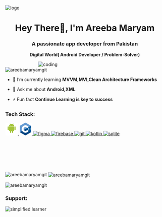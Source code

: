 
 
  
  ![logo](https://3.bp.blogspot.com/-dB6ndKqIAuI/XdWeOASO5AI/AAAAAAAANZA/MSbT9mh6bukxkI-tqnu_GARIZZV5WNVhQCLcBGAsYHQ/s1600/image1.gif)
<h1 align="center">Hey There👋, I'm Areeba Maryam</h1>
<h3 align="center"> A passionate  app developer from Pakistan</h3>
<p align="center"><strong>Digital World( Android Developer / Problem-Solver)</strong></p>
<img align="right" alt="coding" width="400"src="https://user-images.githubusercontent.com/125878564/258871853-20e24ac8-354d-4ec0-8f25-ef158aec9420.gif"/>

<p align="left"> <img src="https://komarev.com/ghpvc/?username=areebamaryamgit&label=Profile%20views&color=0e75b6&style=flat" alt="areebamaryamgit" /> </p>

- 🌱 I’m currently learning **MVVM,MVI,Clean Architecture Frameworks**

- 💬 Ask me about **Android,XML**



- ⚡ Fun fact **Continue Learning is key to success**


<p align="left">
</p>
<h3 align="left">Tech Stack:</h3>
<p align="left"> <a href="https://developer.android.com" target="_blank" rel="noreferrer"> <img src="https://raw.githubusercontent.com/devicons/devicon/master/icons/android/android-original-wordmark.svg" alt="android" width="40" height="40"/> </a> <a href="https://www.w3schools.com/cpp/" target="_blank" rel="noreferrer"> <img src="https://raw.githubusercontent.com/devicons/devicon/master/icons/cplusplus/cplusplus-original.svg" alt="cplusplus" width="40" height="40"/> </a> <a href="https://www.figma.com/" target="_blank" rel="noreferrer"> <img src="https://www.vectorlogo.zone/logos/figma/figma-icon.svg" alt="figma" width="40" height="40"/> </a> <a href="https://firebase.google.com/" target="_blank" rel="noreferrer"> <img src="https://www.vectorlogo.zone/logos/firebase/firebase-icon.svg" alt="firebase" width="40" height="40"/> </a> <a href="https://git-scm.com/" target="_blank" rel="noreferrer"> <img src="https://www.vectorlogo.zone/logos/git-scm/git-scm-icon.svg" alt="git" width="40" height="40"/> </a> <a href="https://kotlinlang.org" target="_blank" rel="noreferrer"> <img src="https://www.vectorlogo.zone/logos/kotlinlang/kotlinlang-icon.svg" alt="kotlin" width="40" height="40"/> </a> <a href="https://www.sqlite.org/" target="_blank" rel="noreferrer"> <img src="https://www.vectorlogo.zone/logos/sqlite/sqlite-icon.svg" alt="sqlite" width="40" height="40"/> </a> </p>
<br><br><br><br><br>

<p><img align="left" src="https://github-readme-stats.vercel.app/api/top-langs?username=areebamaryamgit&show_icons=true&locale=en&layout=compact" alt="areebamaryamgit" /></p>
<p>&nbsp;<img align="center" src="https://github-readme-stats.vercel.app/api?username=areebamaryamgit&show_icons=true&locale=en" alt="areebamaryamgit" /></p>
<p><img align="center" src="https://github-readme-streak-stats.herokuapp.com/?user=areebamaryamgit&" alt="areebamaryamgit" /></p>

<h3 align="left">Support:</h3>
<p><a href="https://www.buymeacoffee.com/simplified"> <img align="left" src="https://cdn.buymeacoffee.com/buttons/v2/default-yellow.png" height="50" width="210" alt="simplified learner" /></a></p><br>
